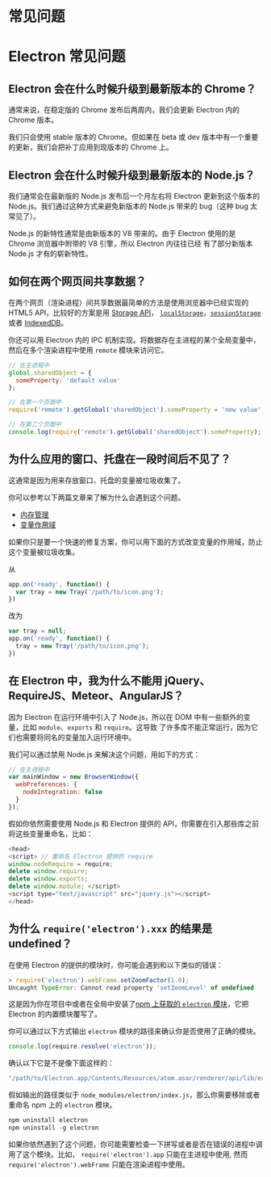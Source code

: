 # 常见问题

# Electron 常见问题

## Electron 会在什么时候升级到最新版本的 Chrome？

通常来说，在稳定版的 Chrome 发布后两周内，我们会更新 Electron 内的 Chrome 版本。

我们只会使用 stable 版本的 Chrome。但如果在 beta 或 dev 版本中有一个重要的更新，我们会把补丁应用到现版本的 Chrome 上。

## Electron 会在什么时候升级到最新版本的 Node.js？

我们通常会在最新版的 Node.js 发布后一个月左右将 Electron 更新到这个版本的 Node.js。我们通过这种方式来避免新版本的 Node.js 带来的 bug（这种 bug 太常见了）。

Node.js 的新特性通常是由新版本的 V8 带来的。由于 Electron 使用的是 Chrome 浏览器中附带的 V8 引擎，所以 Electron 内往往已经 有了部分新版本 Node.js 才有的崭新特性。

## 如何在两个网页间共享数据？

在两个网页（渲染进程）间共享数据最简单的方法是使用浏览器中已经实现的 HTML5 API，比较好的方案是用 [Storage API](https://developer.mozilla.org/en-US/docs/Web/API/Storage)， [`localStorage`](https://developer.mozilla.org/en-US/docs/Web/API/Window/localStorage)，[`sessionStorage`](https://developer.mozilla.org/en-US/docs/Web/API/Window/sessionStorage) 或者 [IndexedDB](https://developer.mozilla.org/en-US/docs/Web/API/IndexedDB_API)。

你还可以用 Electron 内的 IPC 机制实现。将数据存在主进程的某个全局变量中，然后在多个渲染进程中使用 `remote` 模块来访问它。

```js
// 在主进程中
global.sharedObject = {
  someProperty: 'default value'
}; 
```

```js
// 在第一个页面中
require('remote').getGlobal('sharedObject').someProperty = 'new value'; 
```

```js
// 在第二个页面中
console.log(require('remote').getGlobal('sharedObject').someProperty); 
```

## 为什么应用的窗口、托盘在一段时间后不见了？

这通常是因为用来存放窗口、托盘的变量被垃圾收集了。

你可以参考以下两篇文章来了解为什么会遇到这个问题。

*   [内存管理](https://developer.mozilla.org/en-US/docs/Web/JavaScript/Memory_Management)
*   [变量作用域](https://msdn.microsoft.com/library/bzt2dkta(v=vs.94).aspx)

如果你只是要一个快速的修复方案，你可以用下面的方式改变变量的作用域，防止这个变量被垃圾收集。

从

```js
app.on('ready', function() {
  var tray = new Tray('/path/to/icon.png');
}) 
```

改为

```js
var tray = null;
app.on('ready', function() {
  tray = new Tray('/path/to/icon.png');
}) 
```

## 在 Electron 中，我为什么不能用 jQuery、RequireJS、Meteor、AngularJS？

因为 Electron 在运行环境中引入了 Node.js，所以在 DOM 中有一些额外的变量，比如 `module`、`exports` 和 `require`。这导致 了许多库不能正常运行，因为它们也需要将同名的变量加入运行环境中。

我们可以通过禁用 Node.js 来解决这个问题，用如下的方式：

```js
// 在主进程中
var mainWindow = new BrowserWindow({
  webPreferences: {
    nodeIntegration: false
  }
}); 
```

假如你依然需要使用 Node.js 和 Electron 提供的 API，你需要在引入那些库之前将这些变量重命名，比如：

```js
<head>
<script> // 重命名 Electron 提供的 require
window.nodeRequire = require;
delete window.require;
delete window.exports;
delete window.module; </script>
<script type="text/javascript" src="jquery.js"></script>
</head> 
```

## 为什么 `require('electron').xxx` 的结果是 undefined？

在使用 Electron 的提供的模块时，你可能会遇到和以下类似的错误：

```js
> require('electron').webFrame.setZoomFactor(1.0);
Uncaught TypeError: Cannot read property 'setZoomLevel' of undefined 
```

这是因为你在项目中或者在全局中安装了[npm 上获取的 `electron` 模块](https://www.npmjs.com/package/electron)，它把 Electron 的内置模块覆写了。

你可以通过以下方式输出 `electron` 模块的路径来确认你是否使用了正确的模块。

```js
console.log(require.resolve('electron')); 
```

确认以下它是不是像下面这样的：

```js
"/path/to/Electron.app/Contents/Resources/atom.asar/renderer/api/lib/exports/electron.js" 
```

假如输出的路径类似于 `node_modules/electron/index.js`，那么你需要移除或者重命名 npm 上的 `electron` 模块。

```js
npm uninstall electron
npm uninstall -g electron 
```

如果你依然遇到了这个问题，你可能需要检查一下拼写或者是否在错误的进程中调用了这个模块。比如， `require('electron').app` 只能在主进程中使用, 然而 `require('electron').webFrame` 只能在渲染进程中使用。